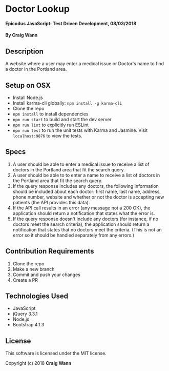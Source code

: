 # Doctor Lookup

#### Epicodus JavaScript: Test Driven Development, 08/03/2018

#### By Craig Wann

## Description

A website where a user may enter a medical issue or Doctor's name to find a doctor in the Portland area.

## Setup on OSX

* Install Node.js
* Install karma-cli globally: `npm install -g karma-cli`
* Clone the repo
* `npm install` to install dependencies
* `npm run start` to build and start the dev server
* `npm run lint` to explicitly run ESLint
* `npm run test` to run the unit tests with Karma and Jasmine. Visit `localhost:9876` to view the tests.

## Specs
1. A user should be able to enter a medical issue to receive a list of doctors in the Portland area that fit the search query.
1. A user should be able to to enter a name to receive a list of doctors in the Portland area that fit the search query.
1. If the query response includes any doctors, the following information should be included about each doctor: first name, last name, address, phone number, website and whether or not the doctor is accepting new patients (the API provides this data).
1. If the API call results in an error (any message not a 200 OK), the application should return a notification that states what the error is.
1. If the query response doesn't include any doctors (for instance, if no doctors meet the search criteria), the application should return a notification that states that no doctors meet the criteria. (This is not an error so it should be handled separately from any errors.)

## Contribution Requirements

1. Clone the repo
1. Make a new branch
1. Commit and push your changes
1. Create a PR

## Technologies Used

* JavaScript
* jQuery 3.3.1
* Node.js
* Bootstrap 4.1.3

## License

This software is licensed under the MIT license.

Copyright (c) 2018 **Craig Wann**
